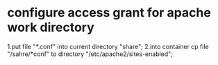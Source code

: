 # configure access grant for apache work directory

1.put file "*.conf" into current directory "share";
2.into container cp file "/sahre/*conf" to directory "/etc/apache2/sites-enabled";
